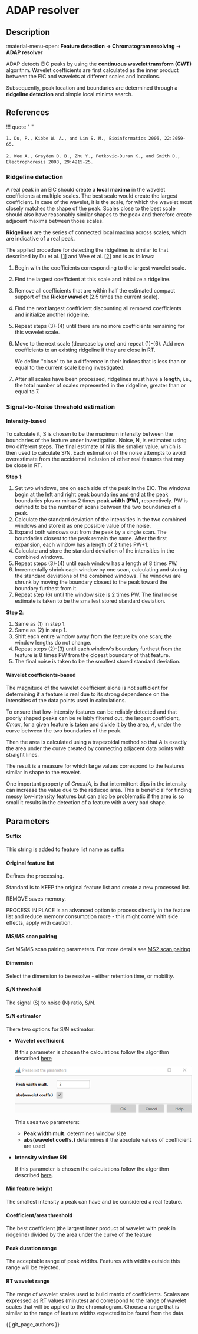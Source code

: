 # **ADAP resolver**

## **Description**

:material-menu-open: **Feature detection → Chromatogram resolving → ADAP resolver**

ADAP detects EIC peaks by using the **continuous wavelet transform (CWT)** algorithm. Wavelet coefficients are first calculated as the inner product between the EIC and wavelets at different scales and locations. 

Subsequently, peak location and boundaries are determined through a **ridgeline detection** and simple local minima search. 

[//]: # (Though the algorithm uses a CWT is differs significantly from centWave primarily in the ridgline detection algorithm.)

## **References**

!!! quote " "

    1. Du, P., Kibbe W. A., and Lin S. M., Bioinformatics 2006, 22:2059-65.

    2. Wee A., Grayden D. B., Zhu Y., Petkovic-Duran K., and Smith D., Electrophoresis 2008, 29:4215-25.

### **Ridgeline detection**

A real peak in an EIC should create a **local maxima** in the wavelet coefficients at multiple scales. The best scale would create the largest coefficient. In case of the wavelet, it is the scale, for which the wavelet most closely matches the shape of the peak. Scales close to the best scale should also have reasonably similar shapes to the peak and therefore create adjacent maxima between those scales. 

**Ridgelines** are the series of connected local maxima across scales, which are indicative of a real peak. 

The applied procedure for detecting the ridgelines is similar to that described by Du et al. [[1](#references)] and Wee et al. [[2](#references)] and is as follows:

1. Begin with the coefficients corresponding to the largest wavelet scale.
2. Find the largest coefficient at this scale and initialize a ridgeline.
3. Remove all coefficients that are within half the estimated compact support of the **Ricker wavelet** (2.5 times the current scale).
4. Find the next largest coefficient discounting all removed coefficients and initialize another ridgeline.
5. Repeat steps (3)-(4) until there are no more coefficients remaining for this wavelet scale.
6. Move to the next scale (decrease by one) and repeat (1)-(6). Add new coefficients to an existing ridgeline if they are close in RT. 

    We define "close" to be a difference in their indices that is less than or equal to the current scale being investigated.
7. After all scales have been processed, ridgelines must have a **length**, i.e., the total number of scales represented in the ridgeline, greater than or equal to 7.

### **Signal-to-Noise threshold estimation**

#### **Intensity-based**

[//]: # (TODO Check the threshold algorithms if the description fully matches the implementation)

To calculate it, S is chosen to be the maximum intensity between the boundaries of the feature under investigation. Noise, N, is estimated using two different steps. The final estimate of N is the smaller value, which is then used to calculate S/N. Each estimation of the noise attempts to avoid overestimate from the accidental inclusion of other real features that may be close in RT.

**Step 1**:

1. Set two windows, one on each side of the peak in the EIC. The windows begin at the left and right peak boundaries and end at the peak boundaries plus or minus 2 times **peak width (PW)**, respectively. PW is defined to be the number of scans between the two boundaries of a peak.
2. Calculate the standard deviation of the intensities in the two combined windows and store it as one possible value of the noise.
3. Expand both windows out from the peak by a single scan. The boundaries closest to the peak remain the same. After the first expansion, each window has a length of 2 times PW+1.
4. Calculate and store the standard deviation of the intensities in the combined windows.
5. Repeat steps (3)-(4) until each window has a length of 8 times PW.
6. Incrementally shrink each window by one scan, calculating and storing the standard deviations of the combined windows. The windows are shrunk by moving the boundary closest to the peak toward the boundary furthest from it.
7. Repeat step (6) until the window size is 2 times PW. The final noise estimate is taken to be the smallest stored standard deviation.

**Step 2**:

1. Same as (1) in step 1.
2. Same as (2) in step 1.
3. Shift each entire window away from the feature by one scan; the window lengths do not change.
4. Repeat steps (2)-(3) until each window's boundary furthest from the feature is 8 times PW from the closest boundary of that feature.
5. The final noise is taken to be the smallest stored standard deviation.

#### **Wavelet coefficients-based**

The magnitude of the wavelet coefficient alone is not sufficient for determining if a feature is real due to its strong dependence on the intensities of the data points used in calculations. 

To ensure that low-intensity features can be reliably detected and that poorly shaped peaks can be reliably filtered out, the largest coefficient, $Cmax$, for a given feature is taken and divide it by the area, $A$, under the curve between the two boundaries of the peak. 

Then the area is calculated using a trapezoidal method so that $A$ is exactly the area under the curve created by connecting adjacent data points with straight lines. 

The result is a measure for which large values correspond to the features similar in shape to the wavelet. 

One important property of $Cmax/A$, is that intermittent dips in the intensity can increase the value due to the reduced area. This is beneficial for finding messy low-intensity features but can also be problematic if the area is so small it results in the detection of a feature with a very bad shape.

## **Parameters**

#### **Suffix**

This string is added to feature list name as suffix

#### **Original feature list**

Defines the processing.

Standard is to KEEP the original feature list and create a new processed list.

REMOVE saves memory.

PROCESS IN PLACE is an advanced option to process directly in the feature list and reduce memory consumption more - this might come with side effects, apply with caution.

#### **MS/MS scan pairing**

Set MS/MS scan pairing parameters. For more details see [MS2 scan pairing](..//featdet_ms2_scan_pairing/ms2_scan_pairing.md)


#### **Dimension**

Select the dimension to be resolve - either retention time, or mobility.

#### **S/N threshold**

The signal (S) to noise (N) ratio, S/N.

#### **S/N estimator**

There two options for S/N estimator:

- **Wavelet coefficient**

    If this parameter is chosen the calculations follow the algorithm described [here](#wavelet-coefficients-based)

    ![Wavelet coefficient S/N](wavelet-sn.png)

    This uses two parameters:

    - **Peak width mult.** determines window size
    - **abs(wavelet coeffs.)** determines if the absolute values of coefficient are used

- **Intensity window SN**

   If this parameter is chosen the calculations follow the algorithm described [here](#intensity-based).

#### **Min feature height**

The smallest intensity a peak can have and be considered a real feature.

#### **Coefficient/area threshold**

The best coefficient (the largest inner product of wavelet with peak in ridgeline) divided by the area under the curve of the feature

#### **Peak duration range**

The acceptable range of peak widths. Features with widths outside this range will be rejected.

#### **RT wavelet range**

The range of wavelet scales used to build matrix of coefficients. Scales are expressed as RT values (minutes) and correspond to the range of wavelet scales that will be applied to the chromatogram. Choose a range that is similar to the range of feature widths expected to be found from the data.

{{ git_page_authors }}